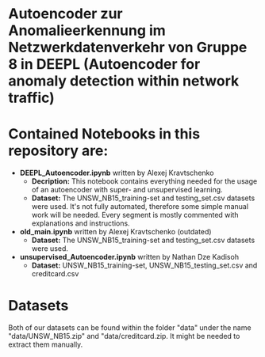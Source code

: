 # Autoencoder zur Anomalieerkennung im Netzwerkdatenverkehr von Gruppe 8 in DEEPL (Autoencoder for anomaly detection within network traffic)
# Contained Notebooks in this repository are:
- **DEEPL_Autoencoder.ipynb** written by Alexej Kravtschenko
   - **Decription:** This notebook contains everything needed for the usage of an autoencoder with super- and unsupervised learning.
   - **Dataset:** The UNSW_NB15_training-set and testing_set.csv datasets were used.
It's not fully automated, therefore some simple manual work will be needed. Every segment is mostly commented with explanations and instructions. 
- **old_main.ipynb** written by Alexej Kravtschenko (outdated)
    - **Dataset:** The UNSW_NB15_training-set and testing_set.csv datasets were used.
- **unsupervised_Autoencoder.ipynb** written by Nathan Dze Kadisoh
    - **Dataset:** UNSW_NB15_training-set, UNSW_NB15_testing_set.csv and creditcard.csv
# Datasets
Both of our datasets can be found within the folder "data" under the name "data/UNSW_NB15.zip" and "data/creditcard.zip. It might be needed to extract them manually.